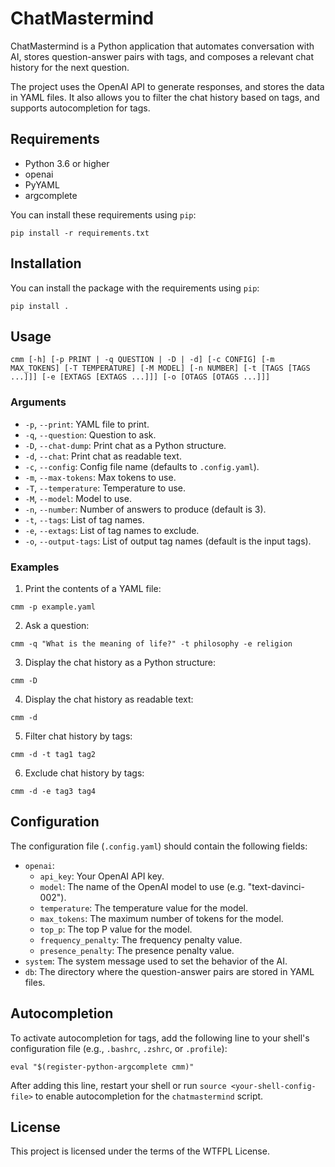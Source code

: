 # ChatMastermind

ChatMastermind is a Python application that automates conversation with AI, stores question-answer pairs with tags, and composes a relevant chat history for the next question.

The project uses the OpenAI API to generate responses, and stores the data in YAML files. It also allows you to filter the chat history based on tags, and supports autocompletion for tags.

## Requirements

- Python 3.6 or higher
- openai
- PyYAML
- argcomplete

You can install these requirements using `pip`:

```
pip install -r requirements.txt
```

## Installation

You can install the package with the requirements using `pip`:

```
pip install .
```

## Usage

```
cmm [-h] [-p PRINT | -q QUESTION | -D | -d] [-c CONFIG] [-m MAX_TOKENS] [-T TEMPERATURE] [-M MODEL] [-n NUMBER] [-t [TAGS [TAGS ...]]] [-e [EXTAGS [EXTAGS ...]]] [-o [OTAGS [OTAGS ...]]]
```

### Arguments

- `-p`, `--print`: YAML file to print.
- `-q`, `--question`: Question to ask.
- `-D`, `--chat-dump`: Print chat as a Python structure.
- `-d`, `--chat`: Print chat as readable text.
- `-c`, `--config`: Config file name (defaults to `.config.yaml`).
- `-m`, `--max-tokens`: Max tokens to use.
- `-T`, `--temperature`: Temperature to use.
- `-M`, `--model`: Model to use.
- `-n`, `--number`: Number of answers to produce (default is 3).
- `-t`, `--tags`: List of tag names.
- `-e`, `--extags`: List of tag names to exclude.
- `-o`, `--output-tags`: List of output tag names (default is the input tags).

### Examples

1. Print the contents of a YAML file:

```
cmm -p example.yaml
```

2. Ask a question:

```
cmm -q "What is the meaning of life?" -t philosophy -e religion
```

3. Display the chat history as a Python structure:

```
cmm -D
```

4. Display the chat history as readable text:

```
cmm -d
```

5. Filter chat history by tags:

```
cmm -d -t tag1 tag2
```

6. Exclude chat history by tags:

```
cmm -d -e tag3 tag4
```

## Configuration

The configuration file (`.config.yaml`) should contain the following fields:

- `openai`:
  - `api_key`: Your OpenAI API key.
  - `model`: The name of the OpenAI model to use (e.g. "text-davinci-002").
  - `temperature`: The temperature value for the model.
  - `max_tokens`: The maximum number of tokens for the model.
  - `top_p`: The top P value for the model.
  - `frequency_penalty`: The frequency penalty value.
  - `presence_penalty`: The presence penalty value.
- `system`: The system message used to set the behavior of the AI.
- `db`: The directory where the question-answer pairs are stored in YAML files.

## Autocompletion

To activate autocompletion for tags, add the following line to your shell's configuration file (e.g., `.bashrc`, `.zshrc`, or `.profile`):

```
eval "$(register-python-argcomplete cmm)"
```

After adding this line, restart your shell or run `source <your-shell-config-file>` to enable autocompletion for the `chatmastermind` script.

## License

This project is licensed under the terms of the WTFPL License.

